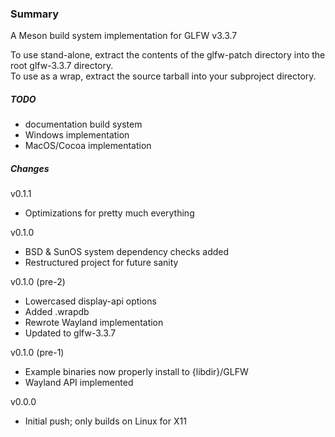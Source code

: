 ### Summary
A Meson build system implementation for GLFW v3.3.7

To use stand-alone, extract the contents of the glfw-patch directory into the root glfw-3.3.7 directory.<br>
To use as a wrap, extract the source tarball into your subproject directory.

##### TODO
- documentation build system
- Windows implementation
- MacOS/Cocoa implementation

##### Changes
v0.1.1
- Optimizations for pretty much everything

v0.1.0
- BSD & SunOS system dependency checks added
- Restructured project for future sanity

v0.1.0 (pre-2)
- Lowercased display-api options
- Added .wrapdb
- Rewrote Wayland implementation
- Updated to glfw-3.3.7

v0.1.0 (pre-1)
- Example binaries now properly install to {libdir}/GLFW
- Wayland API implemented

v0.0.0
- Initial push; only builds on Linux for X11
